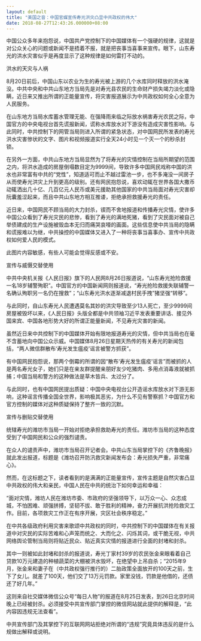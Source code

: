 ```yaml
---
layout: default
title: "美国之音：中国官媒宣传寿光洪灾凸显中共政权的伟大"
date: 2018-08-27T12:43:26.000000+08:00
---
```


中国公众多年来抱怨说，中国共产党控制下的中国媒体有一个强硬的规律，这就是对公众关心的问题或新闻不是捂着不报，就是把丧事当喜事来宣传。眼下，山东寿光的洪水灾害似乎是再度显示了这种规律是如何雷打不动的。

洪水的天灾与人祸

8月20日前后，中国山东以农业为生的寿光被上游的几个水库同时释放的洪水淹没。中共中央和中共山东地方当局先是对寿光县农民的生命财产损失竭力淡化或隐瞒，近日来又推出所谓的正能量宣传，将灾害报道展示为中共政权如何全心全意为人民服务。

在山东地方当局水库蓄水管理无能、在强降雨来临之际放水祸害寿光农民之际，中国官方的中央电视台首先谎报新闻，谎称水库放水对下游没有造成灾害性影响。与此同时，中共控制下的网管当局则进入所谓的紧急状态，对中国网民所发表的寿光洪水灾害惨状的文字、图片和视频报道实行全天24小时见一个灭一个的秒杀封锁。

在另外一方面，中共山东地方当局显然为了将寿光的灾情控制在当局所期望的范围之内，将洪水造成的房屋倒塌数目定为9999间，导致许多中国网民戏称中国的洪水也非常富有中共的“党性”，知道适可而止不越过雷池一步，也不多淹没一间房子从而使寿光洪灾上升到更高的级别。还有网民抱怨说，喜欢动辄在世界各国大撒币动辄洒出几十亿、几百亿元人民币或美元援助其他国家的中共当局面对寿光灾害却阮囊羞涩起来，而且中共山东地方相互推诿，拒绝承担救援寿光的责任。

近日来，中国网民不顾当局的大力封杀，锲而不舍地报道和传播寿光灾情，使许多中国公众看到了寿光灾民的悲惨，看到了寿光的满地死猪，看到了灾民面对被自己举债建成的生产设施被毁血本无归而痛哭哀嚎的画面。这些信息使中共当局的隐瞒和谎报难以为继，中共操控的中国媒体又进入了一种将丧事当喜事办、宣传中共政权如何爱人民的模式。

此图片内容敏感，有些人可能会觉得反感或不安。

宣传与威慑交替使用

中共中央机关报《人民日报》旗下的人民网8月26日报道说，“山东寿光抢险救援一名18岁辅警殉职”。中国官方的中国新闻网则报道说，“寿光抢险救援失联辅警一名确认殉职另一名仍在搜救”；“山东寿光洪水逐渐减退村民手拽”猪坚强“转移”。

与此同时，自山东寿光人民遭遇莫名其妙的洪灾导致至少13人死亡，至少9999间房屋被毁坏以来，《人民日报》头版全都是中共领袖习近平发表重要讲话、接见外国来宾、中国各地形势大好的所谓正能量新闻，不见寿光灾害的新闻。

虽然近日来中共控制下的中国媒体开始有限地报道寿光的灾情，但中共当局也在毫不含蓄地向中国公众示威。中国媒体8月26日星期天热传的有关寿光的新闻包括，“两人微信群散布‘寿光发生瘟疫’谣言被警方抓获”。

有中国网民抱怨说，那两个倒霉的所谓的因“散布‘寿光发生瘟疫’谣言”而被抓的人是两名寿光女子，她们只是在亲友群提醒亲朋好友少吃猪肉、多用点消毒液就被抓捕；中国当局和警方的这种做法是草木皆兵、太过分了。

与此同时，也有中国网民提出质疑：中国中央电视台公开造谣水库放水对下游无影响，这种谣言传播全国全世界，影响极其恶劣，为什么不见有警察抓？中国官方和官方控制的媒体对这种质疑保持了整齐一致的沉默。

宣传与删贴交替使用

统辖寿光的潍坊市当局一开始对拒绝承担救助寿光的责任。潍坊市当局的这种态度受到了中国网民和公众的强烈谴责。

在众人的谴责声中，潍坊市当局召开记者会。中共山东当局掌控下的《齐鲁晚报》就此发出报道，标题是《潍坊召开防汛救灾新闻发布会：寿光损失严重，非常痛心》。

然而，在这标题之下，读者看到的是满满的正能量宣传，宣传主题是自然灾害凸显中共政权的伟大和亲民，中国人民在中共的统治下如何幸运和幸福：

“面对灾情，潍坊人民在潍坊市委、市政府的坚强领导下，以万众一心、众志成城，不怕困难、顽强拼搏，坚韧不拔、敢于胜利的精神，奋力开展抗洪抢险救灾工作。目前，各项救灾工作正在有序开展，灾区社会秩序稳定。”

在中共各级政府利用灾害来歌颂中共政权的同时，中共控制下的中国媒体在有关报道中对灾民的实际苦难和心声笼而统之、大而化之、闪烁其词，或干脆无视，中共网络舆论管制当局则将贴近民众、贴近真实灾情的报道进行全面的封堵和封杀。

其中一则被如此封堵和封杀的报道说，寿光丁家村39岁的农民张金来眼看着自己贷款10万元建造的种植蔬菜的大棚被洪水毁坏，在绝望中上吊自杀；“2015年9月，张金来和妻子在（中共政权强行推行的）二胎政策全面放开的100天之前，生下了女儿。就差了100天，他们交了13万元罚款。家里没钱，罚款是他借的，还债还了好几年。”

这则来自社交媒体微信公众号“每日人物”的报道在8月25日发表，到26日北京时间晚上已经被封杀。必须接受中共宣传部门掌控的微信网站就此提供的解释是，“此内容因违规无法查看”。

中共宣传部门及其掌控下的互联网网站拒绝对所谓的“违规”究竟具体违反的是什么规做出解释或说明。

